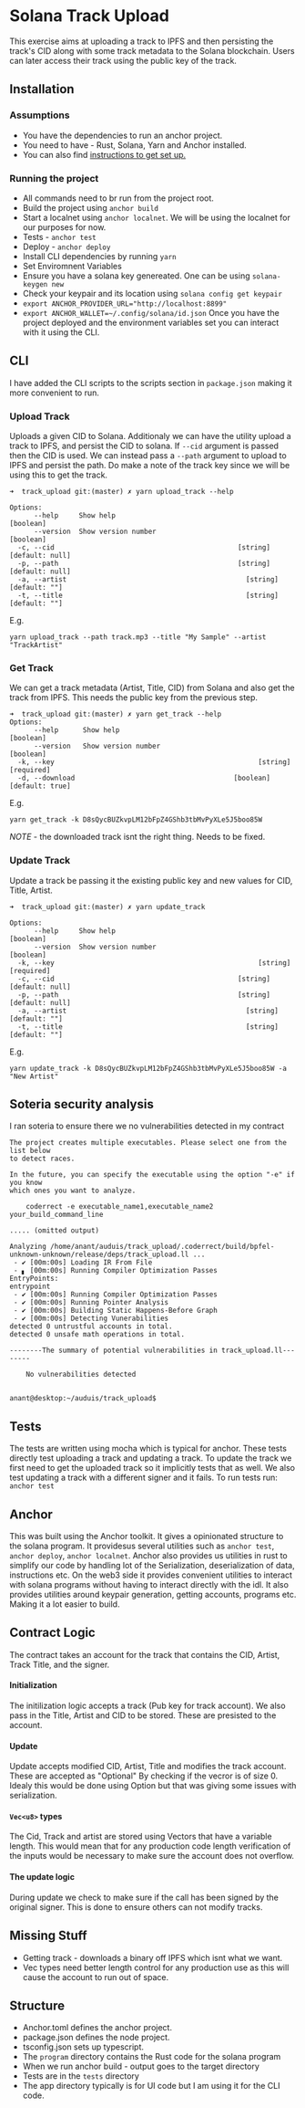 # Solana Track Upload
This exercise aims at uploading a track to IPFS and then persisting the track's CID along with some track metadata to the Solana blockchain.
Users can later access their track using the public key of the track.

## Installation
### Assumptions
- You have the dependencies to run an anchor project.
- You need to have - Rust, Solana, Yarn and Anchor installed.
- You can also find [instructions to get set up.](https://project-serum.github.io/anchor/getting-started/installation.html)

### Running the project
- All commands need to br run from the project root.
- Build the project using `anchor build`
- Start a localnet using `anchor localnet`. We will be using the localnet for our purposes for now.
- Tests - `anchor test`
- Deploy - `anchor deploy`
- Install CLI dependencies by running `yarn`
- Set Enviromnent Variables
- Ensure you have a solana key genereated. One can be using `solana-keygen new`
- Check your keypair and its location using `solana config get keypair`
- `export ANCHOR_PROVIDER_URL="http://localhost:8899"`
- `export ANCHOR_WALLET=~/.config/solana/id.json`
Once you have the project deployed and the environment variables set you can interact with it using the CLI.

## CLI
I have added the CLI scripts to the scripts section in `package.json` making it more convenient to run.
### Upload Track
Uploads a given CID to Solana. Additionaly we can have the utility upload a track to IPFS, and persist the CID to solana. If `--cid` argument is passed then the CID is used. We can instead pass a `--path` argument to upload to IPFS and persist the path. 
Do make a note of the track key since we will be using this to get the track.
```
➜  track_upload git:(master) ✗ yarn upload_track --help

Options:
      --help     Show help                                             [boolean]
      --version  Show version number                                   [boolean]
  -c, --cid                                             [string] [default: null]
  -p, --path                                            [string] [default: null]
  -a, --artist                                            [string] [default: ""]
  -t, --title                                             [string] [default: ""]
```
E.g.
```
yarn upload_track --path track.mp3 --title "My Sample" --artist "TrackArtist"
```

### Get Track 
We can get a track metadata (Artist, Title, CID) from Solana and also get the track from IPFS. This needs the public key from the previous step.

```
➜  track_upload git:(master) ✗ yarn get_track --help
Options:
      --help      Show help                                            [boolean]
      --version   Show version number                                  [boolean]
  -k, --key                                                  [string] [required]
  -d, --download                                       [boolean] [default: true]
```
E.g.
```
yarn get_track -k D8sQycBUZkvpLM12bFpZ4GShb3tbMvPyXLe5J5boo85W
```

*NOTE* - the downloaded track isnt the right thing. Needs to be fixed.

### Update Track 
Update a track be passing it the existing public key and new values for CID, Title, Artist.

```
➜  track_upload git:(master) ✗ yarn update_track 

Options:
      --help     Show help                                             [boolean]
      --version  Show version number                                   [boolean]
  -k, --key                                                  [string] [required]
  -c, --cid                                             [string] [default: null]
  -p, --path                                            [string] [default: null]
  -a, --artist                                            [string] [default: ""]
  -t, --title                                             [string] [default: ""]
```

E.g.
```
yarn update_track -k D8sQycBUZkvpLM12bFpZ4GShb3tbMvPyXLe5J5boo85W -a "New Artist"
```

## Soteria security analysis
I ran soteria to ensure there we no vulnerabilities detected in my contract

```
The project creates multiple executables. Please select one from the list below
to detect races. 

In the future, you can specify the executable using the option "-e" if you know 
which ones you want to analyze. 

    coderrect -e executable_name1,executable_name2 your_build_command_line

..... (omitted output)

Analyzing /home/anant/auduis/track_upload/.coderrect/build/bpfel-unknown-unknown/release/deps/track_upload.ll ...
 - ✔ [00m:00s] Loading IR From File                    
 - ▖ [00m:00s] Running Compiler Optimization Passes          
EntryPoints:
entrypoint
 - ✔ [00m:00s] Running Compiler Optimization Passes                                    
 - ✔ [00m:00s] Running Pointer Analysis                        
 - ✔ [00m:00s] Building Static Happens-Before Graph                                    
 - ✔ [00m:00s] Detecting Vunerabilities                        
detected 0 untrustful accounts in total.
detected 0 unsafe math operations in total.

--------The summary of potential vulnerabilities in track_upload.ll--------

	No vulnerabilities detected


anant@desktop:~/auduis/track_upload$ 

```

## Tests
The tests are written using mocha which is typical for anchor. 
These tests directly test uploading a track and updating a track.
To update the track we first need to get the uploaded track so it implicitly tests that as well. We also test updating a track with a different signer and it fails.
To run tests run: 
`anchor test`

## Anchor
This was built using the Anchor toolkit. It gives a opinionated structure to the solana program. It providesus several utilities such as `anchor test`, `anchor deploy`, `anchor localnet`. 
Anchor also provides us utilities in rust to simplify our code by handling lot of the Serialization, deserialization of data, instructions etc. 
On the web3 side it provides convenient utilities to interact with solana programs without having to interact directly with the idl. It also provides utilities around keypair generation, getting accounts, programs etc. Making it a lot easier to build.

## Contract Logic
The contract takes an account for the track that contains the CID, Artist, Track Title, and the signer. 
#### Initialization
The initilization logic accepts a track (Pub key for track account). We also pass in the Title, Artist and CID to be stored. These are presisted to the account.

#### Update
Update accepts modified CID, Artist, Title and modifies the track account.
These are accepted as "Optional" By checking if the vecror is of size 0. Idealy this would be done using Option<String> but that was giving some issues with serialization.

#### `Vec<u8>` types
The Cid, Track and artist are stored using Vectors that have a variable length. 
This would mean that for any production code length verification of the inputs would be necessary to make sure the account does not overflow.

#### The update logic
During update we check to make sure if the call has been signed by the original signer. This is done to ensure others can not modify tracks.

## Missing Stuff
- Getting track - downloads a binary off IPFS which isnt what we want.
- Vec types need better length control for any production use as this will cause the account to run out of space.

## Structure
- Anchor.toml defines the anchor project.
- package.json defines the node project.
- tsconfig.json sets up typescript.
- The `program` directory contains the Rust code for the solana program
- When we run anchor build - output goes to the target directory
- Tests are in the `tests` directory
- The app directory typically is for UI code but I am using it for the CLI code.

